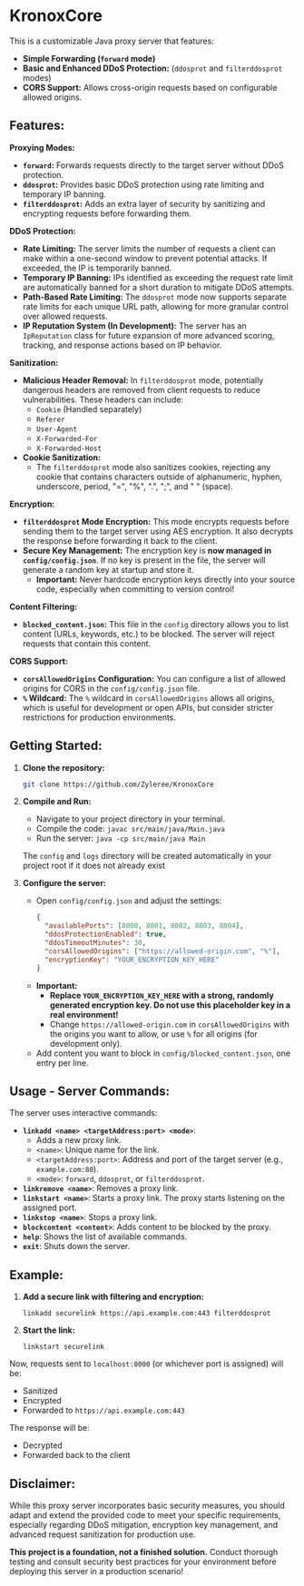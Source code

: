 # KronoxCore

This is a customizable Java proxy server that features:

- **Simple Forwarding (`forward` mode)**
- **Basic and Enhanced DDoS Protection:** (`ddosprot` and `filterddosprot` modes)
- **CORS Support:** Allows cross-origin requests based on configurable allowed origins.

## Features:

**Proxying Modes:**

- **`forward`:** Forwards requests directly to the target server without DDoS protection.
- **`ddosprot`:** Provides basic DDoS protection using rate limiting and temporary IP banning.
- **`filterddosprot`:** Adds an extra layer of security by sanitizing and encrypting requests before forwarding them.

**DDoS Protection:**

- **Rate Limiting:** The server limits the number of requests a client can make within a one-second window to prevent potential attacks. If exceeded, the IP is temporarily banned. 
- **Temporary IP Banning:**  IPs identified as exceeding the request rate limit are automatically banned for a short duration to mitigate DDoS attempts.
- **Path-Based Rate Limiting:**  The `ddosprot` mode now supports separate rate limits for each unique URL path, allowing for more granular control over allowed requests.
- **IP Reputation System (In Development):**  The server has an `IpReputation` class for future expansion of more advanced scoring, tracking, and response actions based on IP behavior. 

**Sanitization:**

- **Malicious Header Removal:** In `filterddosprot` mode, potentially dangerous headers are removed from client requests to reduce vulnerabilities. These headers can include:
    - `Cookie` (Handled separately)
    - `Referer`
    - `User-Agent` 
    - `X-Forwarded-For`
    - `X-Forwarded-Host`
- **Cookie Sanitization:**
    - The `filterddosprot` mode also sanitizes cookies, rejecting any cookie that contains characters outside of alphanumeric, hyphen, underscore, period, "=", "%", ".", ";", and " " (space).

**Encryption:**

- **`filterddosprot` Mode Encryption:**  This mode encrypts requests before sending them to the target server using AES encryption. It also decrypts the response before forwarding it back to the client.
- **Secure Key Management:**  The encryption key is **now managed in `config/config.json`**. If no key is present in the file, the server will generate a random key at startup and store it. 
    - **Important:** Never hardcode encryption keys directly into your source code, especially when committing to version control!

**Content Filtering:**

- **`blocked_content.json`:** This file in the `config` directory allows you to list content (URLs, keywords, etc.) to be blocked. The server will reject requests that contain this content.

**CORS Support:**

- **`corsAllowedOrigins` Configuration:** You can configure a list of allowed origins for CORS in the `config/config.json` file. 
- **`%` Wildcard:** The `%` wildcard in `corsAllowedOrigins` allows all origins, which is useful for development or open APIs, but consider stricter restrictions for production environments.

## Getting Started:

1. **Clone the repository:**
   ```bash
   git clone https://github.com/Zyleree/KronoxCore
   ```

2. **Compile and Run:** 
   - Navigate to your project directory in your terminal.
   - Compile the code:  `javac src/main/java/Main.java`
   - Run the server:  `java -cp src/main/java Main` 

    The `config` and `logs` directory will be created automatically in your project root if it does not already exist

3. **Configure the server:**
   - Open `config/config.json` and adjust the settings:
     ```json
     {
       "availablePorts": [8000, 8001, 8002, 8003, 8004],
       "ddosProtectionEnabled": true,          
       "ddosTimeoutMinutes": 30,               
       "corsAllowedOrigins": ["https://allowed-origin.com", "%"],
       "encryptionKey": "YOUR_ENCRYPTION_KEY_HERE" 
     }
     ```
    - **Important:** 
        - **Replace `YOUR_ENCRYPTION_KEY_HERE` with a strong, randomly generated encryption key. Do not use this placeholder key in a real environment!**
        - Change  `https://allowed-origin.com`  in  `corsAllowedOrigins` with the origins you want to allow, or use `%` for all origins (for development only).
    -  Add content you want to block in `config/blocked_content.json`, one entry per line. 

## Usage - Server Commands:

The server uses interactive commands:

- **`linkadd <name> <targetAddress:port> <mode>`**:
    - Adds a new proxy link. 
    - `<name>`: Unique name for the link.
    - `<targetAddress:port>`: Address and port of the target server (e.g., `example.com:80`).
    - `<mode>`:  `forward`, `ddosprot`, or `filterddosprot`.
- **`linkremove <name>`**: Removes a proxy link.
- **`linkstart <name>`**:  Starts a proxy link. The proxy starts listening on the assigned port.
- **`linkstop <name>`**:  Stops a proxy link.
- **`blockcontent <content>`**: Adds content to be blocked by the proxy. 
- **`help`**: Shows the list of available commands.
- **`exit`**:  Shuts down the server. 

## Example:

1. **Add a secure link with filtering and encryption:**
   ```
   linkadd securelink https://api.example.com:443 filterddosprot
   ```

2. **Start the link:**
   ```
   linkstart securelink
   ```

Now, requests sent to  `localhost:8000` (or whichever port is assigned) will be:

- Sanitized
- Encrypted
- Forwarded to  `https://api.example.com:443`

The response will be:

- Decrypted
- Forwarded back to the client

## Disclaimer:

While this proxy server incorporates basic security measures, you should adapt and extend the provided code to meet your specific requirements, especially regarding DDoS mitigation, encryption key management, and advanced request sanitization for production use. 

**This project is a foundation, not a finished solution.** Conduct thorough testing and consult security best practices for your environment before deploying this server in a production scenario! 